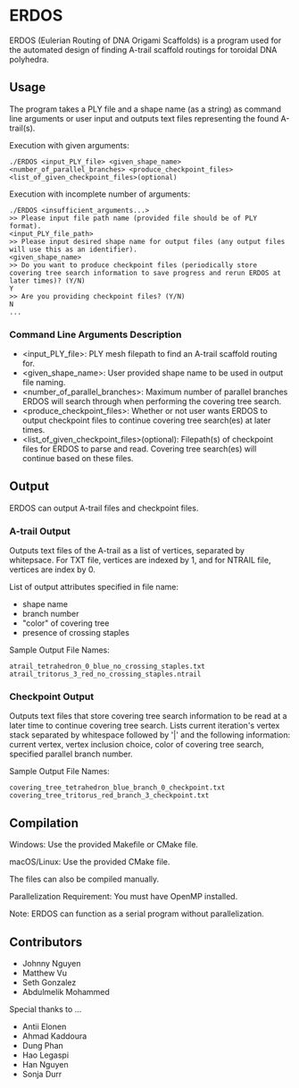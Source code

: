 # ERDOS
ERDOS (Eulerian Routing of DNA Origami Scaffolds) is a program used for the automated design of finding A-trail scaffold routings for toroidal DNA polyhedra.

## Usage
The program takes a PLY file and a shape name (as a string) as command line arguments or user input and outputs text files representing the found A-trail(s). 

Execution with given arguments:
```
./ERDOS <input_PLY_file> <given_shape_name> <number_of_parallel_branches> <produce_checkpoint_files> <list_of_given_checkpoint_files>(optional)
```

Execution with incomplete number of arguments:
```
./ERDOS <insufficient_arguments...>
>> Please input file path name (provided file should be of PLY format).
<input_PLY_file_path>
>> Please input desired shape name for output files (any output files will use this as an identifier).
<given_shape_name>
>> Do you want to produce checkpoint files (periodically store covering tree search information to save progress and rerun ERDOS at later times)? (Y/N)
Y
>> Are you providing checkpoint files? (Y/N)
N
...
```

### Command Line Arguments Description
- <input_PLY_file>: PLY mesh filepath to find an A-trail scaffold routing for.
- <given_shape_name>: User provided shape name to be used in output file naming.
- <number_of_parallel_branches>: Maximum number of parallel branches ERDOS will search through when performing the covering tree search.
- <produce_checkpoint_files>: Whether or not user wants ERDOS to output checkpoint files to continue covering tree search(es) at later times.
- <list_of_given_checkpoint_files>(optional): Filepath(s) of checkpoint files for ERDOS to parse and read. Covering tree search(es) will continue based on these files.

## Output
ERDOS can output A-trail files and checkpoint files.

### A-trail Output
Outputs text files of the A-trail as a list of vertices, separated by whitepsace. For TXT file, vertices are indexed by 1, and for NTRAIL file, vertices are index by 0.

List of output attributes specified in file name:
- shape name
- branch number
- "color" of covering tree
- presence of crossing staples

Sample Output File Names:
```
atrail_tetrahedron_0_blue_no_crossing_staples.txt
atrail_tritorus_3_red_no_crossing_staples.ntrail
```

### Checkpoint Output
Outputs text files that store covering tree search information to be read at a later time to continue covering tree search. Lists current iteration's vertex stack separated by whitespace followed by '|' and the following information: current vertex, vertex inclusion choice, color of covering tree search, specified parallel branch number.

Sample Output File Names:
```
covering_tree_tetrahedron_blue_branch_0_checkpoint.txt
covering_tree_tritorus_red_branch_3_checkpoint.txt
```

## Compilation
Windows: Use the provided Makefile or CMake file.  

macOS/Linux: Use the provided CMake file.  

The files can also be compiled manually.

Parallelization Requirement: You must have OpenMP installed.

Note: ERDOS can function as a serial program without parallelization.

## Contributors
- Johnny Nguyen
- Matthew Vu
- Seth Gonzalez
- Abdulmelik Mohammed

Special thanks to ...
- Antii Elonen
- Ahmad Kaddoura
- Dung Phan
- Hao Legaspi
- Han Nguyen
- Sonja Durr
